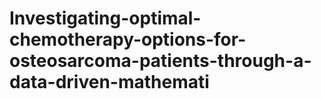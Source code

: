 # Investigating-optimal-chemotherapy-options-for-osteosarcoma-patients-through-a-data-driven-mathemati